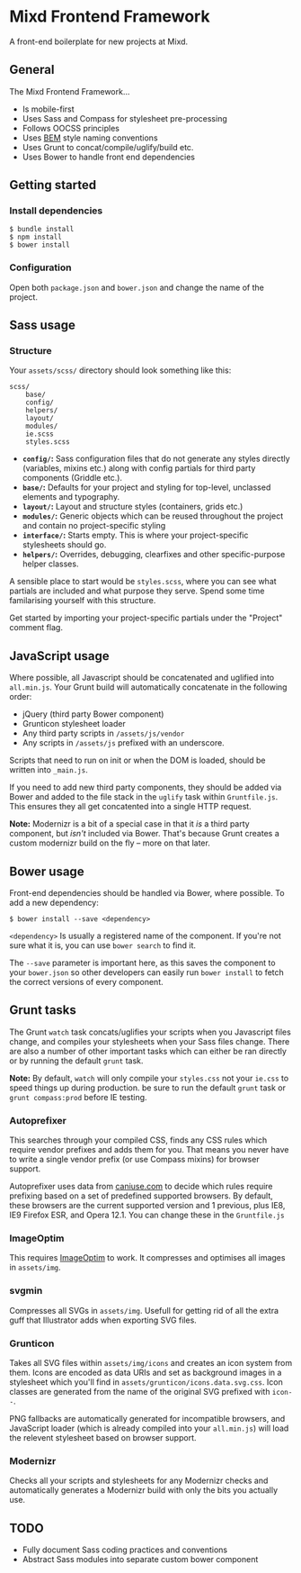 Mixd Frontend Framework
=======================

A front-end boilerplate for new projects at Mixd.

General
-------

The Mixd Frontend Framework...

- Is mobile-first
- Uses Sass and Compass for stylesheet pre-processing
- Follows OOCSS principles
- Uses [BEM](http://csswizardry.com/2013/01/mindbemding-getting-your-head-round-bem-syntax/) style naming conventions
- Uses Grunt to concat/compile/uglify/build etc.
- Uses Bower to handle front end dependencies

Getting started
---------------

### Install dependencies

```
$ bundle install
$ npm install
$ bower install
```

### Configuration

Open both `package.json` and `bower.json` and change the name of the project.

Sass usage
----------

### Structure

Your `assets/scss/` directory should look something like this:

```
scss/
	base/
	config/
	helpers/
	layout/
	modules/
	ie.scss
	styles.scss
```

- **`config/`:** Sass configuration files that do not generate any styles directly (variables, mixins etc.) along with config partials for third party components (Griddle etc.).
- **`base/`:** Defaults for your project and styling for top-level, unclassed elements and typography.
- **`layout/`:** Layout and structure styles (containers, grids etc.)
- **`modules/`:** Generic objects which can be reused throughout the project and contain no project-specific styling
- **`interface/`:** Starts empty. This is where your project-specific stylesheets should go.
- **`helpers/`:** Overrides, debugging, clearfixes and other specific-purpose helper classes.

A sensible place to start would be `styles.scss`, where you can see what partials are included and what purpose they serve. Spend some time familarising yourself with this structure.

Get started by importing your project-specific partials under the "Project" comment flag.


JavaScript usage
----------------

Where possible, all Javascript should be concatenated and uglified into `all.min.js`. Your Grunt build will automatically concatenate in the following order:

- jQuery (third party Bower component)
- Grunticon stylesheet loader
- Any third party scripts in `/assets/js/vendor`
- Any scripts in `/assets/js` prefixed with an underscore.

Scripts that need to run on init or when the DOM is loaded, should be written into `_main.js`.

If you need to add new third party components, they should be added via Bower and added to the file stack in the `uglify` task within `Gruntfile.js`. This ensures they all get concatented into a single HTTP request.

**Note:** Modernizr is a bit of a special case in that it *is* a third party component, but *isn't* included via Bower. That's because Grunt creates a custom modernizr build on the fly – more on that later.

Bower usage
----------

Front-end dependencies should be handled via Bower, where possible. To add a new dependency:

```
$ bower install --save <dependency>
```

`<dependency>` Is usually a registered name of the component. If you're not sure what it is, you can use `bower search` to find it.

The `--save` parameter is important here, as this saves the component to your `bower.json` so other developers can easily run `bower install` to fetch the correct versions of every component.

Grunt tasks
-----------

The Grunt `watch` task concats/uglifies your scripts when you Javascript files change, and compiles your stylesheets when your Sass files change. There are also a number of other important tasks which can either be ran directly or by running the default `grunt` task.

**Note:** By default, `watch` will only compile your `styles.css` not your `ie.css` to speed things up during production. be sure to run the default `grunt` task or `grunt compass:prod` before IE testing.

### Autoprefixer

This searches through your compiled CSS, finds any CSS rules which require vendor prefixes and adds them for you. That means you never have to write a single vendor prefix (or use Compass mixins) for browser support.

Autoprefixer uses data from [caniuse.com](http://caniuse.com) to decide which rules require prefixing based on a set of predefined supported browsers. By default, these browsers are the current supported version and 1 previous, plus IE8, IE9 Firefox ESR, and Opera 12.1. You can change these in the `Gruntfile.js`

### ImageOptim

This requires [ImageOptim](http://imageoptim.com/) to work. It compresses and optimises all images in `assets/img`.

### svgmin

Compresses all SVGs in `assets/img`. Usefull for getting rid of all the extra guff that Illustrator adds when exporting SVG files.

### Grunticon

Takes all SVG files within `assets/img/icons` and creates an icon system from them. Icons are encoded as data URIs and set as background images in a stylesheet which you'll find in `assets/grunticon/icons.data.svg.css`. Icon classes are generated from the name of the original SVG prefixed with `icon--`. 

PNG fallbacks are automatically generated for incompatible browsers, and JavaScript loader (which is already compiled into your `all.min.js`) will load the relevent stylesheet based on browser support.

### Modernizr

Checks all your scripts and stylesheets for any Modernizr checks and automatically generates a Modernizr build with only the bits you actually use.

TODO
-----

- Fully document Sass coding practices and conventions
- Abstract Sass modules into separate custom bower component
